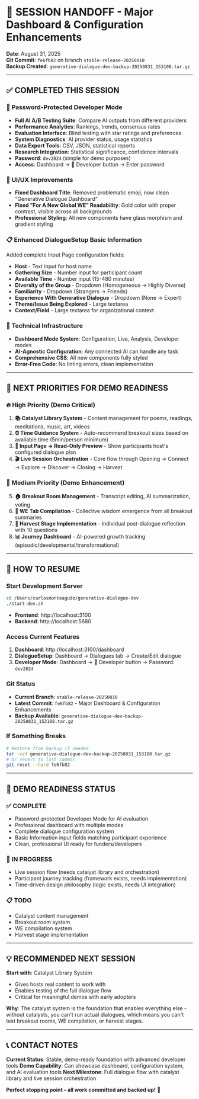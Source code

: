 # 🎯 SESSION HANDOFF - Major Dashboard & Configuration Enhancements
**Date**: August 31, 2025  
**Git Commit**: `fe6fb82` on branch `stable-release-20250810`  
**Backup Created**: `generative-dialogue-dev-backup-20250831_153108.tar.gz`

---

## ✅ **COMPLETED THIS SESSION**

### 🔐 **Password-Protected Developer Mode**
- **Full AI A/B Testing Suite**: Compare AI outputs from different providers
- **Performance Analytics**: Rankings, trends, consensus rates
- **Evaluation Interface**: Blind testing with star ratings and preferences
- **System Diagnostics**: AI provider status, usage statistics
- **Data Export Tools**: CSV, JSON, statistical reports
- **Research Integration**: Statistical significance, confidence intervals
- **Password**: `dev2024` (simple for demo purposes)
- **Access**: Dashboard → 🔐 Developer button → Enter password

### 🎨 **UI/UX Improvements**
- **Fixed Dashboard Title**: Removed problematic emoji, now clean "Generative Dialogue Dashboard"
- **Fixed "For A New Global WE" Readability**: Gold color with proper contrast, visible across all backgrounds
- **Professional Styling**: All new components have glass morphism and gradient styling

### 📋 **Enhanced DialogueSetup Basic Information**
Added complete Input Page configuration fields:
- **Host** - Text input for host name
- **Gathering Size** - Number input for participant count  
- **Available Time** - Number input (15-480 minutes)
- **Diversity of the Group** - Dropdown (Homogeneous → Highly Diverse)
- **Familiarity** - Dropdown (Strangers → Friends)
- **Experience With Generative Dialogue** - Dropdown (None → Expert)
- **Theme/Issue Being Explored** - Large textarea
- **Context/Field** - Large textarea for organizational context

### 🔧 **Technical Infrastructure**
- **Dashboard Mode System**: Configuration, Live, Analysis, Developer modes
- **AI-Agnostic Configuration**: Any connected AI can handle any task
- **Comprehensive CSS**: All new components fully styled
- **Error-Free Code**: No linting errors, clean implementation

---

## 🚀 **NEXT PRIORITIES FOR DEMO READINESS**

### **🔥 High Priority (Demo Critical)**
1. **📚 Catalyst Library System** - Content management for poems, readings, meditations, music, art, videos
2. **⏰ Time Guidance System** - Auto-recommend breakout sizes based on available time (5min/person minimum)
3. **📖 Input Page → Read-Only Preview** - Show participants host's configured dialogue plan
4. **🎬 Live Session Orchestration** - Core flow through Opening → Connect → Explore → Discover → Closing → Harvest

### **🚀 Medium Priority (Demo Enhancement)**
5. **🏠 Breakout Room Management** - Transcript editing, AI summarization, voting
6. **🤝 WE Tab Compilation** - Collective wisdom emergence from all breakout summaries
7. **🌾 Harvest Stage Implementation** - Individual post-dialogue reflection with 10 questions
8. **📊 Journey Dashboard** - AI-powered growth tracking (episodic/developmental/transformational)

---

## 🔄 **HOW TO RESUME**

### **Start Development Server**
```bash
cd /Users/carlosmonteagudo/generative-dialogue-dev
./start-dev.sh
```
- **Frontend**: http://localhost:3100
- **Backend**: http://localhost:5680

### **Access Current Features**
1. **Dashboard**: http://localhost:3100/dashboard
2. **DialogueSetup**: Dashboard → Dialogues tab → Create/Edit dialogue
3. **Developer Mode**: Dashboard → 🔐 Developer button → Password: `dev2024`

### **Git Status**
- **Current Branch**: `stable-release-20250810`
- **Latest Commit**: `fe6fb82` - Major Dashboard & Configuration Enhancements
- **Backup Available**: `generative-dialogue-dev-backup-20250831_153108.tar.gz`

### **If Something Breaks**
```bash
# Restore from backup if needed
tar -xzf generative-dialogue-dev-backup-20250831_153108.tar.gz
# Or revert to last commit
git reset --hard fe6fb82
```

---

## 🎯 **DEMO READINESS STATUS**

### **✅ COMPLETE**
- Password-protected Developer Mode for AI evaluation
- Professional dashboard with multiple modes
- Complete dialogue configuration system
- Basic Information input fields matching participant experience
- Clean, professional UI ready for funders/developers

### **🔄 IN PROGRESS**
- Live session flow (needs catalyst library and orchestration)
- Participant journey tracking (framework exists, needs implementation)
- Time-driven design philosophy (logic exists, needs UI integration)

### **📋 TODO**
- Catalyst content management
- Breakout room system
- WE compilation system
- Harvest stage implementation

---

## 💡 **RECOMMENDED NEXT SESSION**

**Start with**: Catalyst Library System
- Gives hosts real content to work with
- Enables testing of the full dialogue flow
- Critical for meaningful demos with early adopters

**Why**: The catalyst system is the foundation that enables everything else - without catalysts, you can't run actual dialogues, which means you can't test breakout rooms, WE compilation, or harvest stages.

---

## 📞 **CONTACT NOTES**

**Current Status**: Stable, demo-ready foundation with advanced developer tools
**Demo Capability**: Can showcase dashboard, configuration system, and AI evaluation tools
**Next Milestone**: Full dialogue flow with catalyst library and live session orchestration

**Perfect stopping point - all work committed and backed up!** 🎉










